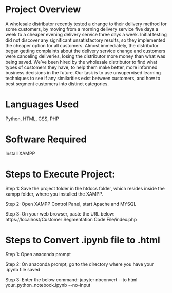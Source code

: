 Project Overview
================

A wholesale distributor recently tested a change to their delivery
method for some customers, by moving from a morning delivery service
five days a week to a cheaper evening delivery service three days a
week. Initial testing did not discover any significant unsatisfactory
results, so they implemented the cheaper option for all customers.
Almost immediately, the distributor began getting complaints about the
delivery service change and customers were canceling deliveries, losing
the distributor more money than what was being saved. We’ve been hired
by the wholesale distributor to find what types of customers they have,
to help them make better, more informed business decisions in the
future. Our task is to use unsupervised learning techniques to see if
any similarities exist between customers, and how to best segment
customers into distinct categories.

Languages Used
==============

Python, HTML, CSS, PHP

Software Required
=================

Install XAMPP

Steps to Execute Project:
=========================

Step 1: Save the project folder in the htdocs folder, which resides
inside the xampp folder, where you installed the XAMPP.

Step 2: Open XAMPP Control Panel, start Apache and MYSQL

Step 3: On your web browser, paste the URL below:
https://localhost/Customer Segmentation Code File/index.php

Steps to Convert .ipynb file to .html
=====================================

Step 1: Open anaconda prompt

Step 2: On anaconda prompt, go to the directory where you have your
.ipynb file saved

Step 3: Enter the below command: jupyter nbconvert --to html
your\_python\_notebook.ipynb --no-input
